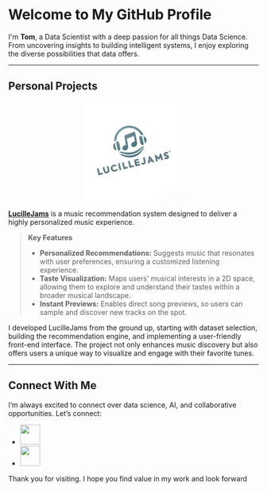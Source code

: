 # Welcome to My GitHub Profile

I'm **Tom**, a Data Scientist with a deep passion for all things Data Science. From uncovering insights to building intelligent systems, I enjoy exploring the diverse possibilities that data offers.

---

## Personal Projects

<div align="center">
  <a href="https://github.com/tomargentin0901/LucilleJams">
    <img src="https://github.com/tomargentin0901/LucilleJams/blob/main/app/assets/logo.png?raw=true" alt="LucilleJams Logo" width="200">
  </a>
</div>


[**LucilleJams**](https://github.com/tomargentin0901/LucilleJams) is a music recommendation system designed to deliver a highly personalized music experience. 
> **Key Features**  
> - **Personalized Recommendations:** Suggests music that resonates with user preferences, ensuring a customized listening experience.  
> - **Taste Visualization:** Maps users' musical interests in a 2D space, allowing them to explore and understand their tastes within a broader musical landscape.  
> - **Instant Previews:** Enables direct song previews, so users can sample and discover new tracks on the spot.

I developed LucilleJams from the ground up, starting with dataset selection, building the recommendation engine, and implementing a user-friendly front-end interface. The project not only enhances music discovery but also offers users a unique way to visualize and engage with their favorite tunes.

---

## Connect With Me

I’m always excited to connect over data science, AI, and collaborative opportunities. Let’s connect:

- <a href="https://www.linkedin.com/in/tom-argentin/"><img src="https://simpleicons.org/icons/linkedin.svg" width="40" height="40"></a>
- <a href="mailto:tom09012000@gmail.com"><img src="https://simpleicons.org/icons/gmail.svg" width="40" height="40"></a>

Thank you for visiting. I hope you find value in my work and look forward
